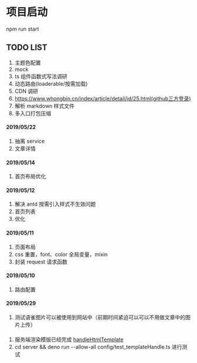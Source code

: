 # 项目启动

npm run start

## TODO LIST

1. 主题色配置
2. mock
3. ts 组件函数式写法调研
4. 动态路由(loaderable/按需加载)
5. CDN 调研
6. https://www.whongbin.cn/index/article/detail/id/25.html(github三方登录)
7. 解析 markdown 样式文件
8. 多入口打包压缩

#### 2019/05/22

1. 抽离 service
2. 文章详情

#### 2019/05/14

1. 首页布局优化

#### 2019/05/12

1. 解决 antd 按需引入样式不生效问题
2. 首页列表
3. 优化

#### 2019/05/11

1. 页面布局
2. css 重置，font、color 全局变量，mixin
3. 封装 request 请求函数

#### 2019/05/10

1. 路由配置

#### 2019/05/29
1. 测试语雀图片可以被使用到网站中（前期时间紧迫可以可以不用做文章中的图片上传）

####
1. 服务端渲染模版已经完成 [handleHtmlTemplate](../server/config/test_templateHandle.ts)
2. cd server && deno run --allow-all   config/test_templateHandle.ts  进行测试